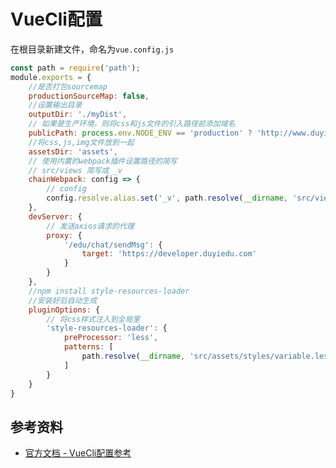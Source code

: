 # VueCli配置

在根目录新建文件，命名为`vue.config.js`

```js
const path = require('path');
module.exports = {
	//是否打包sourcemap
    productionSourceMap: false,
    //设置输出目录
    outputDir: './myDist',
    // 如果是生产环境，则将css和js文件的引入路径前添加域名
    publicPath: process.env.NODE_ENV == 'production' ? 'http://www.duyiedu.com' : '/',
    //将css,js,img文件放到一起
    assetsDir: 'assets', 
    // 使用内置的webpack插件设置路径的简写
    // src/views 简写成 _v
    chainWebpack: config => {
		// config
        config.resolve.alias.set('_v', path.resolve(__dirname, 'src/views'))
    },
    devServer: {
		// 发送axios请求的代理
        proxy: {
			'/edu/chat/sendMsg': {
				target: 'https://developer.duyiedu.com'
			}
        }
    },
    //npm install style-resources-loader
    //安装好后自动生成
	pluginOptions: {
		// 将css样式注入到全局里
		'style-resources-loader': {
			preProcessor: 'less',
			patterns: [
				path.resolve(__dirname, 'src/assets/styles/variable.less')
			]
		}
	}
}
```

## 参考资料

- [官方文档 - VueCli配置参考](https://cli.vuejs.org/zh/config/)

<Vssue 
    :options="{ labels: [$page.relativePath.split('/')[0]] }" 
    :title="$page.relativePath.split('/')[1]" 
/>
